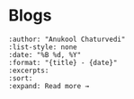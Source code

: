# Blogs


```{postlist}
:author: "Anukool Chaturvedi"
:list-style: none
:date: "%B %d, %Y"
:format: "{title} - {date}"
:excerpts:
:sort: 
:expand: Read more →
```